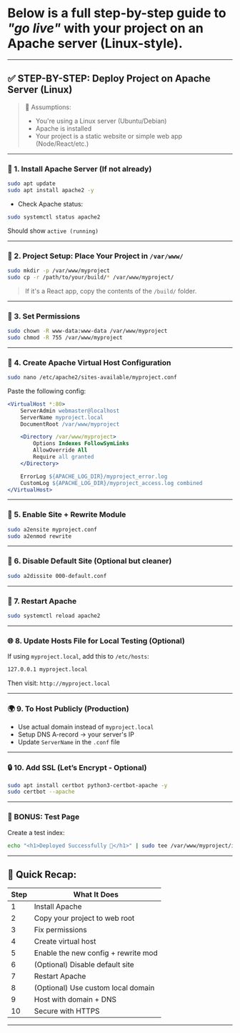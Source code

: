 # Below is a full step-by-step guide to *"go live"* with your project on an Apache server (Linux-style).

---

## ✅ STEP-BY-STEP: Deploy Project on Apache Server (Linux)

> 🧭 Assumptions:
>
> * You're using a Linux server (Ubuntu/Debian)
> * Apache is installed
> * Your project is a static website or simple web app (Node/React/etc.)

---

### 🔧 1. **Install Apache Server (If not already)**

```bash
sudo apt update
sudo apt install apache2 -y
```

* Check Apache status:

```bash
sudo systemctl status apache2
```

Should show `active (running)`

---

### 📁 2. **Project Setup: Place Your Project in `/var/www/`**

```bash
sudo mkdir -p /var/www/myproject
sudo cp -r /path/to/your/build/* /var/www/myproject/
```

> If it's a React app, copy the contents of the `/build/` folder.

---

### 🔑 3. **Set Permissions**

```bash
sudo chown -R www-data:www-data /var/www/myproject
sudo chmod -R 755 /var/www/myproject
```

---

### 📝 4. **Create Apache Virtual Host Configuration**

```bash
sudo nano /etc/apache2/sites-available/myproject.conf
```

Paste the following config:

```apache
<VirtualHost *:80>
    ServerAdmin webmaster@localhost
    ServerName myproject.local
    DocumentRoot /var/www/myproject

    <Directory /var/www/myproject>
        Options Indexes FollowSymLinks
        AllowOverride All
        Require all granted
    </Directory>

    ErrorLog ${APACHE_LOG_DIR}/myproject_error.log
    CustomLog ${APACHE_LOG_DIR}/myproject_access.log combined
</VirtualHost>
```

---

### 🔗 5. **Enable Site + Rewrite Module**

```bash
sudo a2ensite myproject.conf
sudo a2enmod rewrite
```

---

### 🧹 6. **Disable Default Site (Optional but cleaner)**

```bash
sudo a2dissite 000-default.conf
```

---

### 🔄 7. **Restart Apache**

```bash
sudo systemctl reload apache2
```

---

### 🌐 8. **Update Hosts File for Local Testing (Optional)**

If using `myproject.local`, add this to `/etc/hosts`:

```bash
127.0.0.1 myproject.local
```

Then visit: `http://myproject.local`

---

### 🌍 9. **To Host Publicly (Production)**

* Use actual domain instead of `myproject.local`
* Setup DNS A-record → your server's IP
* Update `ServerName` in the `.conf` file

---

### 🔒 10. **Add SSL (Let’s Encrypt - Optional)**

```bash
sudo apt install certbot python3-certbot-apache -y
sudo certbot --apache
```

---

### 🧪 BONUS: Test Page

Create a test index:

```bash
echo "<h1>Deployed Successfully 🎉</h1>" | sudo tee /var/www/myproject/index.html
```

---

## 🎯 Quick Recap:

| Step | What It Does                        |
| ---- | ----------------------------------- |
| 1    | Install Apache                      |
| 2    | Copy your project to web root       |
| 3    | Fix permissions                     |
| 4    | Create virtual host                 |
| 5    | Enable the new config + rewrite mod |
| 6    | (Optional) Disable default site     |
| 7    | Restart Apache                      |
| 8    | (Optional) Use custom local domain  |
| 9    | Host with domain + DNS              |
| 10   | Secure with HTTPS                   |

---

